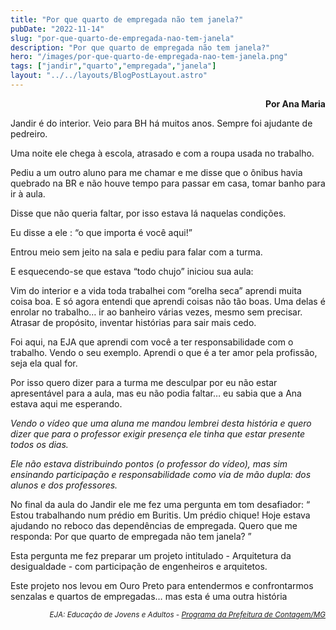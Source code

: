 ```yaml
---
title: "Por que quarto de empregada não tem janela?"
pubDate: "2022-11-14"
slug: "por-que-quarto-de-empregada-nao-tem-janela"
description: "Por que quarto de empregada não tem janela?"
hero: "/images/por-que-quarto-de-empregada-nao-tem-janela.png"
tags: ["jandir","quarto","empregada","janela"]
layout: "../../layouts/BlogPostLayout.astro"
---
```


<p style='text-align: right;'> <strong> Por Ana Maria </strong> </p>

Jandir é do interior. Veio para BH há muitos anos. Sempre foi ajudante de pedreiro.

Uma noite ele chega à escola, atrasado e com a roupa usada no trabalho.

Pediu a um outro aluno para me chamar e me disse que o ônibus havia quebrado na BR e não houve tempo para passar em casa, tomar banho para ir à aula.

Disse que não queria faltar, por isso estava lá naquelas condições.

Eu disse a ele : “o que importa é você aqui!”

Entrou meio sem jeito na sala e pediu para falar com a turma.

E esquecendo-se que estava “todo chujo” iniciou sua aula:

Vim do interior e a vida toda trabalhei com “orelha seca” aprendi muita coisa boa. E só agora entendi que aprendi coisas não tão boas. Uma delas é enrolar no trabalho… ir ao banheiro várias vezes, mesmo sem precisar. Atrasar de propósito, inventar histórias para sair mais cedo.

Foi aqui, na EJA que aprendi com você a ter responsabilidade com o trabalho. Vendo o seu exemplo. Aprendi o que é a ter amor pela profissão, seja ela qual for.

Por isso quero dizer para a turma me desculpar por eu não estar apresentável para a aula, mas eu não podia faltar… eu sabia que a Ana estava aqui me esperando.

  _Vendo o vídeo que uma aluna me mandou lembrei desta história e quero dizer que para o professor exigir presença ele tinha que estar presente todos os dias._

  _Ele não estava distribuindo pontos (o professor do vídeo), mas sim ensinando participação e responsabilidade como via de mão dupla: dos alunos e dos professores._

No final da aula do Jandir ele me fez uma pergunta em tom desafiador: “ Estou trabalhando num prédio em Buritis. Um prédio chique! Hoje estava ajudando no reboco das dependências de empregada. Quero que me responda: Por que quarto de empregada não tem janela? ”

Esta pergunta me fez preparar um projeto intitulado - Arquitetura da desigualdade - com participação de engenheiros e arquitetos. 

Este projeto nos levou em Ouro Preto para entendermos e confrontarmos senzalas e quartos de empregadas… mas esta é uma outra história

<p style='text-align: right;'> <small><i>EJA: Educação de Jovens e Adultos - <a href="https://www.portal.contagem.mg.gov.br/portal/noticias/0/3/75271/cadastro-da-eja-mobiliza-contagenses-acima-dos-15-anos-que-ainda-nao-completaram-o-ensino-fundamental">Programa da Prefeitura de Contagem/MG</a></i></small> </p>


